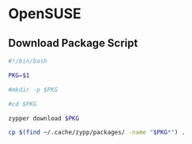 # OpenSUSE

## Download Package Script
```bash
#!/bin/bash

PKG=$1

#mkdir -p $PKG

#cd $PKG

zypper download $PKG

cp $(find ~/.cache/zypp/packages/ -name "$PKG*") .
```
